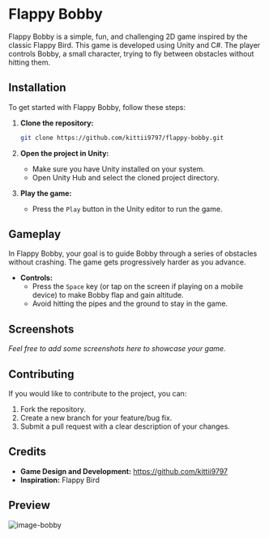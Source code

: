# Flappy Bobby

Flappy Bobby is a simple, fun, and challenging 2D game inspired by the classic Flappy Bird. This game is developed using Unity and C#. The player controls Bobby, a small character, trying to fly between obstacles without hitting them.

## Installation

To get started with Flappy Bobby, follow these steps:

1. **Clone the repository:**
    ```bash
    git clone https://github.com/kittii9797/flappy-bobby.git
    ```
2. **Open the project in Unity:**
   - Make sure you have Unity installed on your system.
   - Open Unity Hub and select the cloned project directory.

3. **Play the game:**
   - Press the `Play` button in the Unity editor to run the game.

## Gameplay

In Flappy Bobby, your goal is to guide Bobby through a series of obstacles without crashing. The game gets progressively harder as you advance.

- **Controls:**
  - Press the `Space` key (or tap on the screen if playing on a mobile device) to make Bobby flap and gain altitude.
  - Avoid hitting the pipes and the ground to stay in the game.

## Screenshots

*Feel free to add some screenshots here to showcase your game.*

## Contributing

If you would like to contribute to the project, you can:

1. Fork the repository.
2. Create a new branch for your feature/bug fix.
3. Submit a pull request with a clear description of your changes.

## Credits

- **Game Design and Development:** https://github.com/kittii9797
- **Inspiration:** Flappy Bird


## Preview

![image-bobby](https://github.com/user-attachments/assets/2234ad8e-348b-4f74-b220-71df4bcc40b9)


